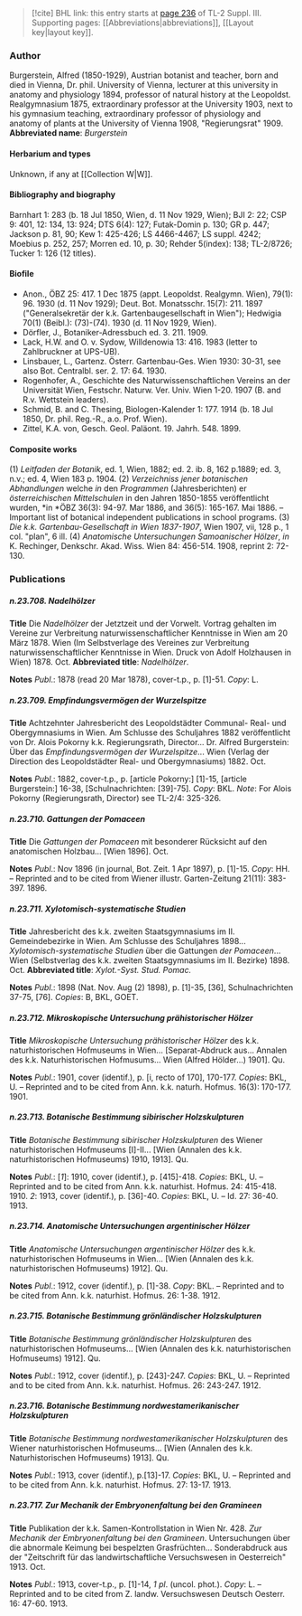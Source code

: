 > [!cite] BHL link: this entry starts at [page 236](https://www.biodiversitylibrary.org/page/33266543) of TL-2 Suppl. III.
> Supporting pages: [[Abbreviations|abbreviations]], [[Layout key|layout key]].

### Author

Burgerstein, Alfred (1850-1929), Austrian botanist and teacher, born and died in Vienna, Dr. phil. University of Vienna, lecturer at this university in anatomy and physiology 1894, professor of natural history at the Leopoldst. Realgymnasium 1875, extraordinary professor at the University 1903, next to his gymnasium teaching, extraordinary professor of physiology and anatomy of plants at the University of Vienna 1908, "Regierungsrat" 1909. 
**Abbreviated name**: *Burgerstein*

#### Herbarium and types

Unknown, if any at [[Collection W|W]].

#### Bibliography and biography

Barnhart 1: 283 (b. 18 Jul 1850, Wien, d. 11 Nov 1929, Wien); BJI 2: 22; CSP 9: 401, 12: 134, 13: 924; DTS 6(4): 127; Futak-Domin p. 130; GR p. 447; Jackson p. 81, 90; Kew 1: 425-426; LS 4466-4467; LS suppl. 4242; Moebius p. 252, 257; Morren ed. 10, p. 30; Rehder 5(index): 138; TL-2/8726; Tucker 1: 126 (12 titles).

#### Biofile

- Anon., ÖBZ 25: 417. 1 Dec 1875 (appt. Leopoldst. Realgymn. Wien), 79(1): 96. 1930 (d. 11 Nov 1929); Deut. Bot. Monatsschr. 15(7): 211. 1897 ("Generalsekretär der k.k. Gartenbaugesellschaft in Wien"); Hedwigia 70(1) (Beibl.): (73)-(74). 1930 (d. 11 Nov 1929, Wien).
- Dörfler, J., Botaniker-Adressbuch ed. 3. 211. 1909.
- Lack, H.W. and O. v. Sydow, Willdenowia 13: 416. 1983 (letter to Zahlbruckner at UPS-UB).
- Linsbauer, L., Gartenz. Österr. Gartenbau-Ges. Wien 1930: 30-31, see also Bot. Centralbl. ser. 2. 17: 64. 1930.
- Rogenhofer, A., Geschichte des Naturwissenschaftlichen Vereins an der Universität Wien, Festschr. Naturw. Ver. Univ. Wien 1-20. 1907 (B. and R.v. Wettstein leaders).
- Schmid, B. and C. Thesing, Biologen-Kalender 1: 177. 1914 (b. 18 Jul 1850, Dr. phil. Reg.-R., a.o. Prof. Wien).
- Zittel, K.A. von, Gesch. Geol. Paläont. 19. Jahrh. 548. 1899.

#### Composite works

(1) *Leitfaden der Botanik*, ed. 1, Wien, 1882; ed. 2. ib. 8, 162 p.1889; ed. 3, n.v.; ed. 4, Wien 183 p. 1904.
(2) *Verzeichniss jener botanischen Abhandlungen* welche *in* den *Programmen* (Jahresberichten) er *österreichischen Mittelschulen* in den Jahren 1850-1855 veröffentlicht wurden, *in *ÖBZ 36(3): 94-97. Mar 1886, and 36(5): 165-167. Mai 1886. – Important list of botanical independent publications in school programs.
(3) *Die k.k. Gartenbau-Gesellschaft in Wien 1837-1907*, Wien 1907, vii, 128 p., 1 col. "plan", 6 ill.
(4) *Anatomische Untersuchungen Samoanischer Hölzer*, *in* K. Rechinger, Denkschr. Akad. Wiss. Wien 84: 456-514. 1908, reprint 2: 72-130.

### Publications

##### n.23.708. Nadelhölzer

**Title**
Die *Nadelhölzer* der Jetztzeit und der Vorwelt. Vortrag gehalten im Vereine zur Verbreitung naturwissenschaftlicher Kenntnisse in Wien am 20 März 1878. Wien (Im Selbstverlage des Vereines zur Verbreitung naturwissenschaftlicher Kenntnisse in Wien. Druck von Adolf Holzhausen in Wien) 1878. Oct.
**Abbreviated title**: *Nadelhölzer*.

**Notes**
*Publ*.: 1878 (read 20 Mar 1878), cover-t.p., p. \[1\]-51. *Copy*: L.

##### n.23.709. Empfindungsvermögen der Wurzelspitze

**Title**
Achtzehnter Jahresbericht des Leopoldstädter Communal- Real- und Obergymnasiums in Wien. Am Schlusse des Schuljahres 1882 veröffentlicht von Dr. Alois Pokorny k.k. Regierungsrath, Director... Dr. Alfred Burgerstein: Über das *Empfindungsvermögen der Wurzelspitze*... Wien (Verlag der Direction des Leopoldstädter Real- und Obergymnasiums) 1882. Oct.

**Notes**
*Publ*.: 1882, cover-t.p., p. \[article Pokorny:\] \[1\]-15, \[article Burgerstein:\] 16-38, \[Schulnachrichten: \[39\]-75\]. *Copy*: BKL.
*Note*: For Alois Pokorny (Regierungsrath, Director) see TL-2/4: 325-326.

##### n.23.710. Gattungen der Pomaceen

**Title**
Die *Gattungen der Pomaceen* mit besonderer Rücksicht auf den anatomischen Holzbau... \[Wien 1896\]. Oct.

**Notes**
*Publ*.: Nov 1896 (in journal, Bot. Zeit. 1 Apr 1897), p. \[1\]-15. *Copy*: HH. – Reprinted and to be cited from Wiener illustr. Garten-Zeitung 21(11): 383-397. 1896.

##### n.23.711. Xylotomisch-systematische Studien

**Title**
Jahresbericht des k.k. zweiten Staatsgymnasiums im II. Gemeindebezirke in Wien. Am Schlusse des Schuljahres 1898... *Xylotomisch-systematische Studien* über die Gattungen *der Pomaceen*... Wien (Selbstverlag des k.k. zweiten Staatsgymnasiums im II. Bezirke) 1898. Oct.
**Abbreviated title**: *Xylot.-Syst. Stud. Pomac.*

**Notes**
*Publ*.: 1898 (Nat. Nov. Aug (2) 1898), p. \[1\]-35, \[36\], Schulnachrichten 37-75, \[76\]. *Copies*: B, BKL, GOET.

##### n.23.712. Mikroskopische Untersuchung prähistorischer Hölzer

**Title**
*Mikroskopische Untersuchung prähistorischer Hölzer* des k.k. naturhistorischen Hofmuseums in Wien... \[Separat-Abdruck aus... Annalen des k.k. Naturhistorischen Hofmusums... Wien (Alfred Hölder...) 1901\]. Qu.

**Notes**
*Publ*.: 1901, cover (identif.), p. \[i, recto of 170\], 170-177. *Copies*: BKL, U. – Reprinted and to be cited from Ann. k.k. naturh. Hofmus. 16(3): 170-177. 1901.

##### n.23.713. Botanische Bestimmung sibirischer Holzskulpturen

**Title**
*Botanische Bestimmung sibirischer Holzskulpturen* des Wiener naturhistorischen Hofmuseums \[I\]-II... \[Wien (Annalen des k.k. naturhistorischen Hofmuseums) 1910, 1913\]. Qu.

**Notes**
*Publ*.: \[*1*\]: 1910, cover (identif.), p. \[415\]-418. *Copies*: BKL, U. – Reprinted and to be cited from Ann. k.k. naturhist. Hofmus. 24: 415-418. 1910.
*2*: 1913, cover (identif.), p. \[36\]-40. *Copies*: BKL, U. – Id. 27: 36-40. 1913.

##### n.23.714. Anatomische Untersuchungen argentinischer Hölzer

**Title**
*Anatomische Untersuchungen argentinischer Hölzer* des k.k. naturhistorischen Hofmuseums in Wien... \[Wien (Annalen des k.k. naturhistorischen Hofmuseums) 1912\]. Qu.

**Notes**
*Publ*.: 1912, cover (identif.), p. \[1\]-38. *Copy*: BKL. – Reprinted and to be cited from Ann. k.k. naturhist. Hofmus. 26: 1-38. 1912.

##### n.23.715. Botanische Bestimmung grönländischer Holzskulpturen

**Title**
*Botanische Bestimmung grönländischer Holzskulpturen* des naturhistorischen Hofmuseums... \[Wien (Annalen des k.k. naturhistorischen Hofmuseums) 1912\]. Qu.

**Notes**
*Publ*.: 1912, cover (identif.), p. \[243\]-247. *Copies*: BKL, U. – Reprinted and to be cited from Ann. k.k. naturhist. Hofmus. 26: 243-247. 1912.

##### n.23.716. Botanische Bestimmung nordwestamerikanischer Holzskulpturen

**Title**
*Botanische Bestimmung nordwestamerikanischer Holzskulpturen* des Wiener naturhistorischen Hofmuseums... \[Wien (Annalen des k.k. Naturhistorischen Hofmuseums) 1913\]. Qu.

**Notes**
*Publ*.: 1913, cover (identif.), p.\[13\]-17. *Copies*: BKL, U. – Reprinted and to be cited from Ann. k.k. naturhist. Hofmus. 27: 13-17. 1913.

##### n.23.717. Zur Mechanik der Embryonenfaltung bei den Gramineen

**Title**
Publikation der k.k. Samen-Kontrollstation in Wien Nr. 428. *Zur Mechanik der Embryonenfaltung bei den Gramineen*. Untersuchungen über die abnormale Keimung bei bespelzten Grasfrüchten... Sonderabdruck aus der "Zeitschrift für das landwirtschaftliche Versuchswesen in Oesterreich" 1913. Oct.

**Notes**
*Publ*.: 1913, cover-t.p., p. \[1\]-14, *1 pl*. (uncol. phot.). *Copy*: L. – Reprinted and to be cited from Z. landw. Versuchswesen Deutsch Oesterr. 16: 47-60. 1913.

